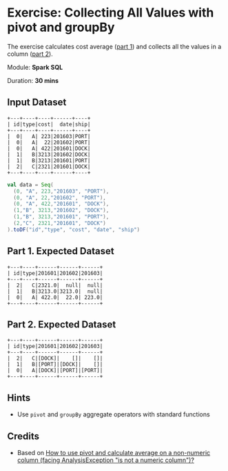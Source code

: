# Exercise: Collecting All Values with pivot and groupBy

The exercise calculates cost average ([part 1](#part-1-expected-dataset)) and collects all the values in a column ([part 2](#part-2-expected-dataset)).

Module: **Spark SQL**

Duration: **30 mins**

## Input Dataset

```text
+---+----+----+------+----+
| id|type|cost|  date|ship|
+---+----+----+------+----+
|  0|   A| 223|201603|PORT|
|  0|   A|  22|201602|PORT|
|  0|   A| 422|201601|DOCK|
|  1|   B|3213|201602|DOCK|
|  1|   B|3213|201601|PORT|
|  2|   C|2321|201601|DOCK|
+---+----+----+------+----+
```

```scala
val data = Seq(
  (0, "A", 223,"201603", "PORT"),
  (0, "A", 22,"201602", "PORT"),
  (0, "A", 422,"201601", "DOCK"),
  (1,"B", 3213,"201602", "DOCK"),
  (1,"B", 3213,"201601", "PORT"),
  (2,"C", 2321,"201601", "DOCK")
).toDF("id","type", "cost", "date", "ship")
```

## Part 1. Expected Dataset

```text
+---+----+------+------+------+
| id|type|201601|201602|201603|
+---+----+------+------+------+
|  2|   C|2321.0|  null|  null|
|  1|   B|3213.0|3213.0|  null|
|  0|   A| 422.0|  22.0| 223.0|
+---+----+------+------+------+
```

<!--
data.groupBy("id", "type").pivot("date").agg(avg("cost")).show
-->

## Part 2. Expected Dataset

```text
+---+----+------+------+------+
| id|type|201601|201602|201603|
+---+----+------+------+------+
|  2|   C|[DOCK]|    []|    []|
|  1|   B|[PORT]|[DOCK]|    []|
|  0|   A|[DOCK]|[PORT]|[PORT]|
+---+----+------+------+------+
```

<!--
data.groupBy("id", "type").pivot("date").agg(collect_set("ship")).show
-->

## Hints

* Use `pivot` and `groupBy` aggregate operators with standard functions

## Credits

* Based on [How to use pivot and calculate average on a non-numeric column (facing AnalysisException "is not a numeric column")?](https://stackoverflow.com/q/37486910/1305344)
